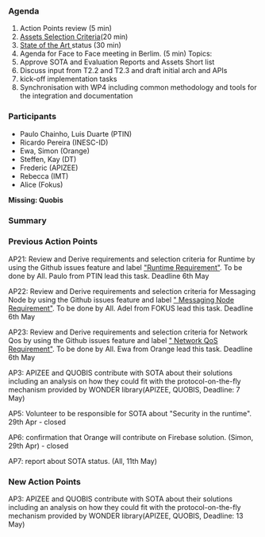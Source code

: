 ### Agenda

1. Action Points review (5 min)
1. [Assets Selection Criteria](../sota/selection-criteria.md)(20 min)
1. [State of the Art ](../sota/sota.md) status (30 min)
1. Agenda for Face to Face meeting in Berlim. (5 min) Topics:
 1. Approve SOTA and Evaluation Reports and Assets Short list
 2. Discuss input from T2.2 and T2.3 and draft initial arch and APIs
 3. kick-off implementation tasks
 4. Synchronisation with WP4 including common methodology and tools for the integration and documentation
 
### Participants


* Paulo Chainho, Luis Duarte (PTIN)
* Ricardo Pereira (INESC-ID)
* Ewa, Simon (Orange)
* Steffen, Kay (DT)
* Frederic (APIZEE)
* Rebecca (IMT)
* Alice (Fokus)

**Missing: Quobis**

### Summary


### Previous Action Points

AP21: Review and Derive requirements and selection criteria for Runtime by using the Github issues feature and label ["Runtime Requirement"](https://github.com/reTHINK-project/core-framework/labels/Runtime%20Requirement). To be done by All. Paulo from PTIN lead this task. Deadline 6th May

AP22: Review and Derive requirements and selection criteria for Messaging Node by using the Github issues feature and label [" Messaging Node Requirement"](https://github.com/reTHINK-project/core-framework/labels/Messaging%20Node%20Requirement). To be done by All. Adel from FOKUS lead this task. Deadline 6th May

AP23: Review and Derive requirements and selection criteria for Network Qos by using the Github issues feature and label [" Network QoS Requirement"](https://github.com/reTHINK-project/core-framework/labels/Network%20QoS%20Requirement). To be done by All. Ewa from Orange lead this task. Deadline 6th May

AP3: APIZEE and QUOBIS contribute with SOTA about their solutions including an analysis on how they could fit with the protocol-on-the-fly mechanism provided by WONDER library(APIZEE, QUOBIS, Deadline: 7 May)

AP5: Volunteer to be responsible for SOTA about "Security in the runtime". 29th Apr - closed

AP6: confirmation that Orange will contribute on Firebase solution. (Simon, 29th Apr) - closed

AP7: report about SOTA status. (All, 11th May)


### New Action Points

AP3: APIZEE and QUOBIS contribute with SOTA about their solutions including an analysis on how they could fit with the protocol-on-the-fly mechanism provided by WONDER library(APIZEE, QUOBIS, Deadline: 13 May)
